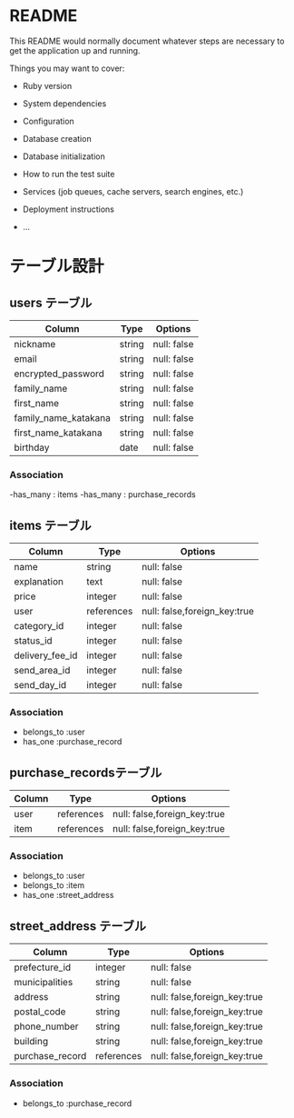 # README

This README would normally document whatever steps are necessary to get the
application up and running.

Things you may want to cover:

* Ruby version

* System dependencies

* Configuration

* Database creation

* Database initialization

* How to run the test suite

* Services (job queues, cache servers, search engines, etc.)

* Deployment instructions

* ...


# テーブル設計

## users テーブル

| Column               | Type    | Options     |
| -------------------- | ------- | ----------- |
| nickname             | string  | null: false |
| email                | string  | null: false |
| encrypted_password   | string  | null: false |
| family_name          | string  | null: false |
| first_name           | string  | null: false |
| family_name_katakana | string  | null: false |
| first_name_katakana  | string  | null: false |
| birthday             | date    | null: false |
### Association

-has_many : items
-has_many : purchase_records

##  items テーブル

| Column          | Type        | Options                      |
| --------------- | ----------- | ---------------------------- |
| name            | string      | null: false                  |
| explanation     | text        | null: false                  |
| price           | integer     | null: false                  |
| user            | references  | null: false,foreign_key:true |
| category_id     | integer     | null: false                  |
| status_id       | integer     | null: false                  |
| delivery_fee_id | integer     | null: false                  |
| send_area_id    | integer     | null: false                  |
| send_day_id     | integer     | null: false                  |

### Association

- belongs_to :user
- has_one :purchase_record

##  purchase_recordsテーブル

| Column          | Type       | Options                               |
| --------------- | ---------- | ------------------------------------- |
| user            | references | null: false,foreign_key:true          |
| item            | references | null: false,foreign_key:true          |


### Association

- belongs_to :user
- belongs_to :item
- has_one :street_address

##  street_address テーブル

| Column          | Type       | Options                      |
| --------------- | ---------- | ---------------------------- |
| prefecture_id   | integer    | null: false                  |
| municipalities  | string     | null: false                  |
| address         | string     | null: false,foreign_key:true |
| postal_code     | string     | null: false,foreign_key:true |
| phone_number    | string     | null: false,foreign_key:true |
| building        | string     | null: false,foreign_key:true |
| purchase_record | references | null: false,foreign_key:true |

### Association
- belongs_to :purchase_record